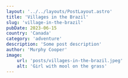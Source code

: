```yaml
---
layout: '../../layouts/PostLayout.astro'
title: 'Villages in the Brazil'
slug: 'village-in-the-brazil'
pubDate: 2023-06-15
country: 'Canada'
category: 'adventure'
description: 'Some post description'
author: 'Murphy Cooper'
image:
    url: 'posts/villages-in-the-brazil.jpeg'
    alt: 'Girl with mool on the grass'
---
```

